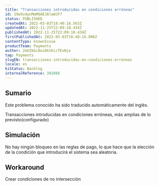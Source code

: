 ```yaml
---
title: "Transacciones introducidas en condiciones erróneas"
id: 19wXvdynMwM6AEJAlaWJF7
status: PUBLISHED
createdAt: 2022-03-03T18:40:16.563Z
updatedAt: 2022-11-25T22:09:18.434Z
publishedAt: 2022-11-25T22:09:18.434Z
firstPublishedAt: 2022-03-03T18:40:16.906Z
contentType: knownIssue
productTeam: Payments
author: 2mXZkbi0oi061KicTExNjo
tag: Payments
slugEN: transacciones-introducidas-en-condiciones-erroneas
locale: es
kiStatus: Backlog
internalReference: 392666
---
```


## Sumario

<div class="alert alert-info">
  <p>Este problema conocido ha sido traducido automáticamente del inglés.</p>
</div>


Transacciones introducidas en condiciones erróneas, más amplias de lo previsto(configurado)



## Simulación


No hay ningún bloqueo en las reglas de pago, lo que hace que la elección de la condición que introducirá el sistema sea aleatoria.



## Workaround


Crear condiciones de no intersección

